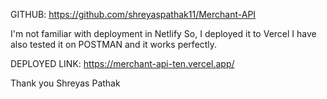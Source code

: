 GITHUB: https://github.com/shreyaspathak11/Merchant-API

I'm not familiar with deployment in Netlify 
So, I deployed it to Vercel
I have also tested it on POSTMAN and it works perfectly.

DEPLOYED LINK: https://merchant-api-ten.vercel.app/

Thank you
Shreyas Pathak
